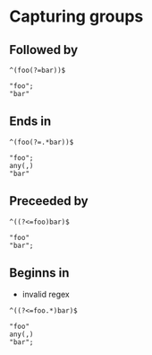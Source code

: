 # Capturing groups



## Followed by

```
^(foo(?=bar))$
```

```
"foo";
"bar"
```



## Ends in

```
^(foo(?=.*bar))$
```

```
"foo";
any(,)
"bar"
```



## Preceeded by

```
^((?<=foo)bar)$
```

```
"foo"
"bar";
```


## Beginns in

- invalid regex

```
^((?<=foo.*)bar)$
```

```
"foo"
any(,)
"bar";
```
